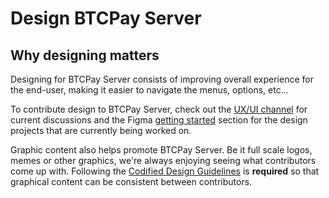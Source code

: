 # Design BTCPay Server

## Why designing matters

Designing for BTCPay Server consists of improving overall experience for the end-user, making it easier to navigate the menus, options, etc...

To contribute design to BTCPay Server, check out the [UX/UI channel](https://chat.btcpayserver.org/btcpayserver/channels/ux-ui) for current discussions and the Figma [getting started](https://www.figma.com/file/C7Xyq0FlxgFW8vaBr8ht1z/BTCPAY?node-id=1766%3A1005) section for the design projects that are currently being worked on.

Graphic content also helps promote BTCPay Server. Be it full scale logos, memes or other graphics, we're always enjoying seeing what contributors come up with.
Following the [Codified Design Guidelines](https://design.btcpayserver.org/) is **required** so that graphical content can be consistent between contributors.
